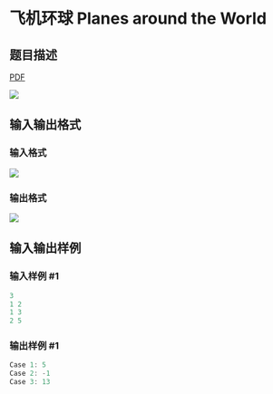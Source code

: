 # 飞机环球 Planes around the World

## 题目描述

[problemUrl]: https://uva.onlinejudge.org/index.php?option=com_onlinejudge&Itemid=8&category=18&page=show_problem&problem=1581

[PDF](https://uva.onlinejudge.org/external/106/p10640.pdf)

![](https://cdn.luogu.com.cn/upload/vjudge_pic/UVA10640/e6039ea048a198558d7dfa489be596425bc9bda8.png)

## 输入输出格式

### 输入格式

![](https://cdn.luogu.com.cn/upload/vjudge_pic/UVA10640/8490eb331c01f5cd52411da9f9040df895e8caff.png)

### 输出格式

![](https://cdn.luogu.com.cn/upload/vjudge_pic/UVA10640/8c9357202122f22b930a771f58b830a03971513e.png)

## 输入输出样例

### 输入样例 #1

```cpp
3
1 2
1 3
2 5
```


### 输出样例 #1

```cpp
Case 1: 5
Case 2: -1
Case 3: 13
```


